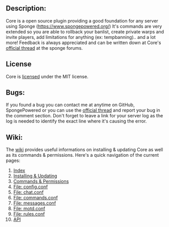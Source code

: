 Description:
---
Core is a open source plugin providing a good foundation for any server using Sponge (https://www.spongepowered.org/)
It's commands are very extended so you are able to rollback your banlist, create private warps and invite players,
add limitations for anything (ex: tempbanning).. and a lot more! Feedback is always appreciated and can be written
down at Core's [official thread](https://forums.spongepowered.org/t/core-v1-8-2b-kick-ban-mute-teleport-homes-warps-spawns-time-weather-and-much-more/9152) at the sponge forums.

License
---
Core is [licensed](https://github.com/CreepsterLGC/Core/blob/master/Core/license.txt) under the MIT license.

Bugs:
---
If you found a bug you can contact me at anytime on GitHub, SpongePowered or you can use the [official thread](https://forums.spongepowered.org/t/core-v1-8-2b-kick-ban-mute-teleport-homes-warps-spawns-time-weather-and-much-more/9152) and report your bug in the comment section. Don't forget to leave a link for your server log as the log is needed to identify the exact line where it's causing the error.

Wiki:
---
The [wiki](https://github.com/CreepsterLGC/Core/wiki) provides useful informations on installing & updating Core as well as its commands & permissions. Here's a quick navigation of the current pages:

1. [Index](https://github.com/CreepsterLGC/Core/wiki)
2. [Installing & Updating](https://github.com/CreepsterLGC/Core/wiki/Installing-&-Updating)
3. [Commands & Permissions](https://github.com/CreepsterLGC/Core/wiki/Commands-&-Permissions)
4. [File: config.conf](https://github.com/CreepsterLGC/Core/wiki/config.conf)
5. [File: chat.conf](https://github.com/CreepsterLGC/Core/wiki/chat.conf)
6. [File: commands.conf](https://github.com/CreepsterLGC/Core/wiki/commands.conf)
7. [File: messages.conf](https://github.com/CreepsterLGC/Core/wiki/messages.conf)
8. [File: motd.conf](https://github.com/CreepsterLGC/Core/wiki/motd.conf)
9. [File: rules.conf](https://github.com/CreepsterLGC/Core/wiki/rules.conf)
10. [API](https://github.com/CreepsterLGC/Core/wiki/API)
